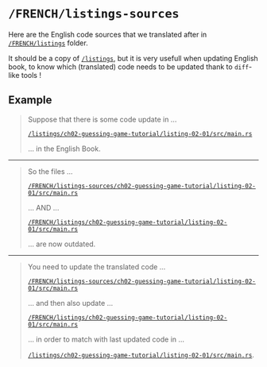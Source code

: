 # `/FRENCH/listings-sources`

Here are the English code sources that we translated after in
[`/FRENCH/listings`][] folder.

It should be a copy of [`/listings`][], but it is very usefull when updating
English book, to know which (translated) code needs to be updated thank to
`diff`-like tools !

## Example

> Suppose that there is some code update in ...
> 
> [`/listings/ch02-guessing-game-tutorial/listing-02-01/src/main.rs`][]
> 
> ... in the English Book.

---

> So the files ...
> 
> [`/FRENCH/listings-sources/ch02-guessing-game-tutorial/listing-02-01/src/main.rs`][]
> 
> ... AND ...
> 
> [`/FRENCH/listings/ch02-guessing-game-tutorial/listing-02-01/src/main.rs`][]
> 
> ... are now outdated.

---

> You need to update the translated code ...
> 
> [`/FRENCH/listings-sources/ch02-guessing-game-tutorial/listing-02-01/src/main.rs`][]
> 
> ... and then also update ...
> 
> [`/FRENCH/listings/ch02-guessing-game-tutorial/listing-02-01/src/main.rs`][]
> 
> ... in order to match with last updated code in ...
> 
> [`/listings/ch02-guessing-game-tutorial/listing-02-01/src/main.rs`][].

<!-- LINKS : -->

[`/FRENCH/listings`]:
https://github.com/Jimskapt/rust-book-fr/tree/french-release/FRENCH/listings

[`/listings`]:
https://github.com/Jimskapt/rust-book-fr/tree/french-release/listings

[`/listings/ch02-guessing-game-tutorial/listing-02-01/src/main.rs`]:
https://github.com/Jimskapt/rust-book-fr/blob/french-release/listings/ch02-guessing-game-tutorial/listing-02-01/src/main.rs

[`/FRENCH/listings-sources/ch02-guessing-game-tutorial/listing-02-01/src/main.rs`]:
https://github.com/Jimskapt/rust-book-fr/blob/french-release/FRENCH/listings-sources/ch02-guessing-game-tutorial/listing-02-01/src/main.rs

[`/FRENCH/listings/ch02-guessing-game-tutorial/listing-02-01/src/main.rs`]:
https://github.com/Jimskapt/rust-book-fr/blob/french-release/FRENCH/listings/ch02-guessing-game-tutorial/listing-02-01/src/main.rs

[`/FRENCH/listings/ch02-guessing-game-tutorial/listing-02-01/src/main.rs`]:
https://github.com/Jimskapt/rust-book-fr/blob/french-release/FRENCH/listings/ch02-guessing-game-tutorial/listing-02-01/src/main.rs
